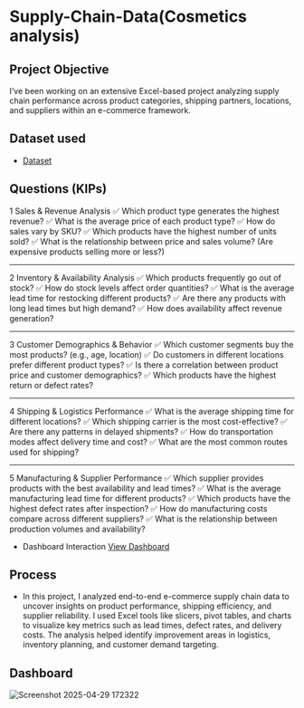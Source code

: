 # Supply-Chain-Data(Cosmetics analysis)
## Project Objective
I’ve been working on an extensive Excel-based project analyzing supply chain performance across product categories, shipping partners, locations, and suppliers within an e-commerce framework.

## Dataset used
- <a href="https://github.com/Naresh19-hub/Supply-Chain-Data-Cosmetics-analysis-/blob/main/supply_chain_data%20(cosmetics%20analysis).csv">Dataset</a>

## Questions (KIPs)
1️ Sales & Revenue Analysis
✅ Which product type generates the highest revenue?
✅ What is the average price of each product type?
✅ How do sales vary by SKU?
✅ Which products have the highest number of units sold?
✅ What is the relationship between price and sales volume? (Are expensive products selling more or less?)
________________________________________
2️ Inventory & Availability Analysis
✅ Which products frequently go out of stock?
✅ How do stock levels affect order quantities?
✅ What is the average lead time for restocking different products?
✅ Are there any products with long lead times but high demand?
✅ How does availability affect revenue generation?
________________________________________
3️ Customer Demographics & Behavior
✅ Which customer segments buy the most products? (e.g., age, location)
✅ Do customers in different locations prefer different product types?
✅ Is there a correlation between product price and customer demographics?
✅ Which products have the highest return or defect rates?
________________________________________
4️ Shipping & Logistics Performance
✅ What is the average shipping time for different locations?
✅ Which shipping carrier is the most cost-effective?
✅ Are there any patterns in delayed shipments?
✅ How do transportation modes affect delivery time and cost?
✅ What are the most common routes used for shipping?
________________________________________
5️ Manufacturing & Supplier Performance
✅ Which supplier provides products with the best availability and lead times?
✅ What is the average manufacturing lead time for different products?
✅ Which products have the highest defect rates after inspection?
✅ How do manufacturing costs compare across different suppliers?
✅ What is the relationship between production volumes and availability?

- Dashboard Interaction <a href="https://github.com/Naresh19-hub/Supply-Chain-Data-Cosmetics-analysis-/blob/main/Screenshot%202025-04-29%20172322.png">View Dashboard</a>

## Process
- In this project, I analyzed end-to-end e-commerce supply chain data to uncover insights on product performance, shipping efficiency, and supplier reliability. I used Excel tools like slicers, pivot tables, and charts to visualize key metrics such as lead times, defect rates, and delivery costs. The analysis helped identify improvement areas in logistics, inventory planning, and customer demand targeting.

## Dashboard
![Screenshot 2025-04-29 172322](https://github.com/user-attachments/assets/35c28687-3edf-4ec1-8f7d-2a4f10991b45)
